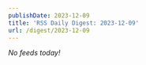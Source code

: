 ```yaml
---
publishDate: 2023-12-09
title: 'RSS Daily Digest: 2023-12-09'
url: /digest/2023-12-09
---
```


_No feeds today!_
